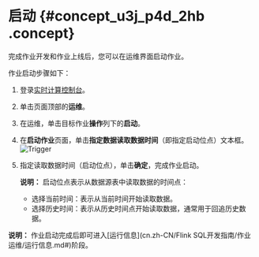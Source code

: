 # 启动 {#concept_u3j_p4d_2hb .concept}

完成作业开发和作业上线后，您可以在运维界面启动作业。

作业启动步骤如下：

1.  登录[实时计算控制台](https://stream.console.aliyun.com)。
2.  单击页面顶部的**运维**。
3.  在运维，单击目标作业**操作**列下的**启动**。
4.  在**启动作业**页面，单击**指定数据读取数据时间**（即指定启动位点）文本框。![Trigger](http://static-aliyun-doc.oss-cn-hangzhou.aliyuncs.com/assets/img/147761/156629242241326_zh-CN.png)
5.  指定读取数据时间（启动位点），单击**确定**，完成作业启动。

    **说明：** 启动位点表示从数据源表中读取数据的时间点：

    -   选择当前时间：表示从当前时间开始读取数据。
    -   选择历史时间：表示从历史时间点开始读取数据，通常用于回追历史数据。

**说明：** 作业启动完成后即可进入[运行信息](cn.zh-CN/Flink SQL开发指南/作业运维/运行信息.md#)阶段。


